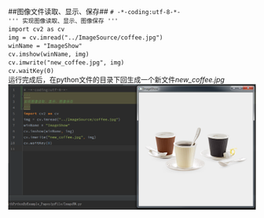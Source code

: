 ##图像文件读取、显示、保存##
`# -*-coding:utf-8-*-`  
`'''
实现图像读取、显示、图像保存
'''
`  
`
import cv2 as cv  
`    
`
img = cv.imread("../ImageSource/coffee.jpg")
`  
`
winName = "ImageShow"
`      
`
cv.imshow(winName, img)
`      
`
cv.imwrite("new_coffee.jpg", img)    
`      
`cv.waitKey(0)
`    
运行完成后，在python文件的目录下回生成一个新文件*new_coffee.jpg*  
!["Image Show"](accessories/imageShow.png)  